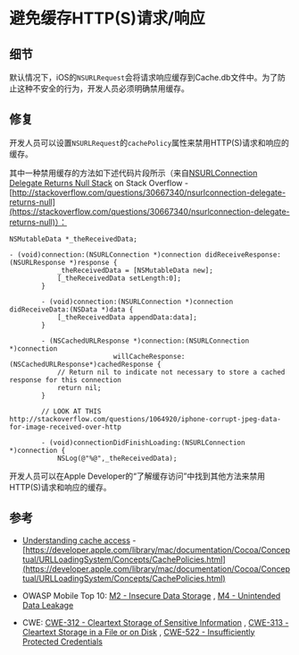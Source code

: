 # 避免缓存HTTP\(S\)请求/响应

## 细节

默认情况下，iOS的`NSURLRequest`会将请求响应缓存到Cache.db文件中。为了防止这种不安全的行为，开发人员必须明确禁用缓存。

## 修复

开发人员可以设置`NSURLRequest`的`cachePolicy`属性来禁用HTTP\(S\)请求和响应的缓存。

其中一种禁用缓存的方法如下述代码片段所示（来自[NSURLConnection Delegate Returns Null Stack](https://stackoverflow.com/questions/30667340/nsurlconnection-delegate-returns-null) on Stack Overflow - [http://stackoverflow.com/questions/30667340/nsurlconnection-delegate-returns-null](https://stackoverflow.com/questions/30667340/nsurlconnection-delegate-returns-null)）：

```
NSMutableData *_theReceivedData;

- (void)connection:(NSURLConnection *)connection didReceiveResponse:(NSURLResponse *)response {
            _theReceivedData = [NSMutableData new];
            [_theReceivedData setLength:0];
        }

        - (void)connection:(NSURLConnection *)connection didReceiveData:(NSData *)data {
            [_theReceivedData appendData:data];
        }

        - (NSCachedURLResponse *)connection:(NSURLConnection *)connection
                          willCacheResponse:(NSCachedURLResponse*)cachedResponse {
            // Return nil to indicate not necessary to store a cached response for this connection
            return nil;
        }

        // LOOK AT THIS http://stackoverflow.com/questions/1064920/iphone-corrupt-jpeg-data-for-image-received-over-http

        - (void)connectionDidFinishLoading:(NSURLConnection *)connection {
            NSLog(@"%@",_theReceivedData);
```

开发人员可以在Apple Developer的“了解缓存访问”中找到其他方法来禁用HTTP\(S\)请求和响应的缓存。

## 参考

* [Understanding cache access](https://developer.apple.com/library/mac/documentation/Cocoa/Conceptual/URLLoadingSystem/Concepts/CachePolicies.html) - [https://developer.apple.com/library/mac/documentation/Cocoa/Conceptual/URLLoadingSystem/Concepts/CachePolicies.html](https://developer.apple.com/library/mac/documentation/Cocoa/Conceptual/URLLoadingSystem/Concepts/CachePolicies.html)
* OWASP Mobile Top 10: [M2 - Insecure Data Storage](https://www.owasp.org/index.php/Mobile_Top_10_2014-M2) , [M4 - Unintended Data Leakage](https://www.owasp.org/index.php/Mobile_Top_10_2014-M4)

* CWE: [CWE-312 - Cleartext Storage of Sensitive Information](https://cwe.mitre.org/data/definitions/312.html) , [CWE-313 - Cleartext Storage in a File or on Disk](https://cwe.mitre.org/data/definitions/313.html) , [CWE-522 - Insufficiently Protected Credentials](https://cwe.mitre.org/data/definitions/522.html)



